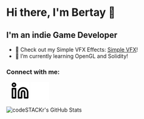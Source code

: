 # Hi there, I'm Bertay 👋 

## I'm an indie Game Developer

- 🔭 Check out my Simple VFX Effects: [Simple VFX][VFX]!
- 🌱 I’m currently learning OpenGL and Solidity!

### Connect with me:

&nbsp;&nbsp;
[![website](./img/linkedin-light.svg)](https://linkedin.com/in/bertayeren#gh-light-mode-only)
[![website](./img/linkedin-dark.svg)](https://linkedin.com/in/bertayeren#gh-dark-mode-only)
&nbsp;&nbsp;

<img align="left" alt="codeSTACKr's GitHub Stats" src="https://github-readme-stats.vercel.app/api?username=bertaye&show_icons=true&hide_border=false&title_color=ff652f&icon_color=FFE400&bg_color=09131B&text_color=ffffff&border_color=0c1a25" />

[website]: https://codeSTACKr.com
[linkedin]: https://linkedin.com/in/bertayeren
[VFX]: https://github.com/bertaye/Simple-VFX
